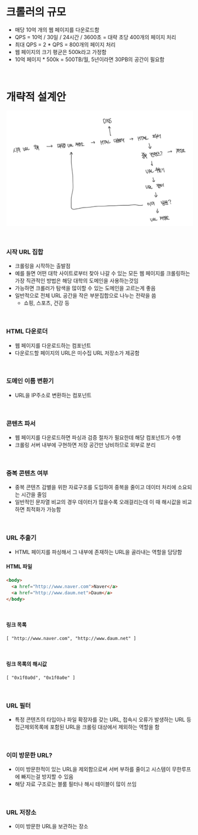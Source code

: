 # 크롤러의 규모

- 매당 10억 개의 웹 페이지를 다운로드함
- QPS = 10억 / 30일 / 24시간 / 3600초 = 대략 초당 400개의 페이지 처리
- 최대 QPS = 2 \* QPS = 800개의 페이지 처리
- 웹 페이지의 크기 평균은 500k라고 가정함
- 10억 페이지 \* 500k = 500TB/월, 5년이라면 30PB의 공간이 필요함

<br>

# 개략적 설계안

![alt text](image-1.png)

<br>

### 시작 URL 집합

- 크롤링을 시작하는 출발점
- 예를 들면 어떤 대학 사이트로부터 찾아 나갈 수 있는 모든 웹 페이지를 크롤링하는 가장 직관적인 방법은 해당 대학의 도메인을 사용하는것임
- 가능하면 크롤러가 탐색을 많이할 수 있는 도메인을 고르는게 좋음
- 일반적으로 전체 URL 공간을 작은 부분집합으로 나누는 전략을 씀
  - 쇼핑, 스포츠, 건강 등

<br>

### HTML 다운로더

- 웹 페이지를 다운로드하는 컴포넌트
- 다운로드할 페이지의 URL은 미수집 URL 저장소가 제공함

<br>

### 도메인 이름 변환기

- URL을 IP주소로 변환하는 컴포넌트

<br>

### 콘텐츠 파서

- 웹 페이지를 다운로드하면 파싱과 검증 절차가 필요한데 해당 컴포넌트가 수행
- 크롤링 서버 내부에 구현하면 저장 공간만 낭비하므로 외부로 분리

<br>

### 중복 콘텐츠 여부

- 중복 콘텐츠 감별을 위한 자료구조를 도입하여 중복을 줄이고 데이터 처리에 소요되는 시간을 줄임
- 일반적인 문자열 비교의 경우 데이터가 많을수록 오래걸리는데 이 때 해시값을 비교하면 최적화가 가능함

<br>

### URL 추출기

- HTML 페이지를 파싱해서 그 내부에 존재하는 URL을 골라내는 역할을 담당함

#### HTML 파일

```html
<body>
  <a href="http://www.naver.com">Naver</a>
  <a href="http://www.daum.net">Daum</a>
</body>
```

<br>

#### 링크 목록

```html
[ "http://www.naver.com", "http://www.daum.net" ]
```

<br>

#### 링크 목록의 해시값

```html
[ "0x1f0a0d", "0x1f0a0e" ]
```

<br>

### URL 필터

- 특정 콘텐츠의 타입이나 파일 확장자를 갖는 URL, 접속시 오류가 발생하는 URL 등 접근제외목록에 포함된 URL을 크롤링 대상에서 제외하는 역할을 함

<br>

### 이미 방문한 URL?

- 이미 방문한적이 있는 URL을 제외함으로써 서버 부하를 줄이고 시스템이 무한루프에 빠지는걸 방지할 수 있음
- 해당 자료 구조로는 블룸 필터나 해시 테이블이 많이 쓰임

<br>

### URL 저장소

- 이미 방문한 URL을 보관하는 장소

<br>
